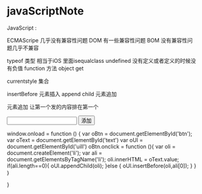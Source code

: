# javaScriptNote

JavaScript : 

ECMAScripe  几乎没有兼容性问题
DOM 有一些兼容性问题
BOM 没有兼容性问题几乎不兼容

typeof  类型  相当于iOS 里面isequalclass
undefined   没有定义或者定义的时候没有负值
function 	方法  object  get

currentstyle 集合

insertBefore  元素插入
append child 元素追加

元素追加 让第一个发的内容排在第一个
<body>
     <input type="text"  id="text"/>	
     <input type="button" value="添加" id="btn" />
     <ul id="uill"></ul>
</body>
     window.onload = function () {
	var oBtn = document.getElementById('btn');
	var oText = document.getElementById('text')
	var oUl = document.getElementById('uill')
	oBtn.onclick = function (){
		var oli = document.createElement('li');
		var ali  = document.getElementsByTagName('li');
		oli.innerHTML = oText.value;
		if(ali.length==0){
			oUl.appendChild(oli);
			}else {
				oUl.insertBefore(oli,ali[0]);
				}			
		}
	｝

}
			
